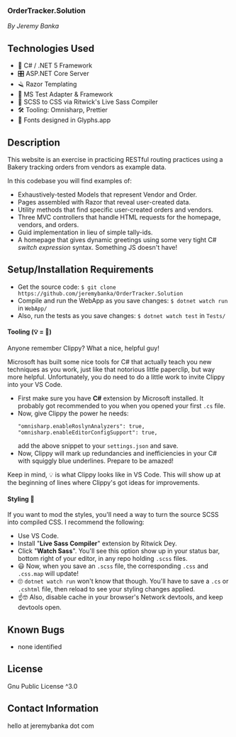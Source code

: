 ### OrderTracker.Solution

_By Jeremy Banka_

## Technologies Used

- 🎵 C# / .NET 5 Framework
- 🎛️ ASP.NET Core Server
- 🪒 Razor Templating
- 🧪 MS Test Adapter & Framework
- 💅 SCSS to CSS via Ritwick's Live Sass Compiler
- 🛠️ Tooling: Omnisharp, Prettier
- 💚 Fonts designed in Glyphs.app

## Description

This website is an exercise in practicing RESTful routing practices using a Bakery tracking orders from vendors as example data.

In this codebase you will find examples of:

- Exhaustively-tested Models that represent Vendor and Order.
- Pages assembled with Razor that reveal user-created data.
- Utility methods that find specific user-created orders and vendors.
- Three MVC controllers that handle HTML requests for the homepage, vendors, and orders.
- Guid implementation in lieu of simple tally-ids.
- A homepage that gives dynamic greetings using some very tight C# _switch expression_ syntax. Something JS doesn't have!

## Setup/Installation Requirements

- Get the source code: `$ git clone https://github.com/jeremybanka/OrderTracker.Solution`
- Compile and run the WebApp as you save changes: `$ dotnet watch run` in `WebApp/`
- Also, run the tests as you save changes: `$ dotnet watch test` in `Tests/`

#### Tooling (💡 = 📎)

Anyone remember Clippy? What a nice, helpful guy!

Microsoft has built some nice tools for C# that actually teach you new techniques as you work, just like that notorious little paperclip, but way more helpful. Unfortunately, you do need to do a little work to invite Clippy into your VS Code.

- First make sure you have **C#** extension by Microsoft installed. It probably got recommended to you when you opened your first `.cs` file.
- Now, give Clippy the power he needs:
  ```
  "omnisharp.enableRoslynAnalyzers": true,
  "omnisharp.enableEditorConfigSupport": true,
  ```
  add the above snippet to your `settings.json` and save.
- Now, Clippy will mark up redundancies and inefficiencies in your C# with squiggly blue underlines. Prepare to be amazed!

Keep in mind, 💡 is what Clippy looks like in VS Code. This will show up at the beginning of lines where Clippy's got ideas for improvements.

#### Styling 💅

If you want to mod the styles, you'll need a way to turn the source SCSS into compiled CSS. I recommend the following:

- Use VS Code.
- Install "**Live Sass Compiler**" extension by Ritwick Dey.
- Click "**Watch Sass**". You'll see this option show up in your status bar, bottom right of your editor, in any repo holding `.scss` files.
- 😃 Now, when you save an `.scss` file, the corresponding `.css` and `.css.map` will update!
- 🙄 `dotnet watch run` won't know that though. You'll have to save a `.cs` or `.cshtml` file, then reload to see your styling changes applied.
- ☝️🤓 Also, disable cache in your browser's Network devtools, and keep devtools open.

## Known Bugs

- none identified

## License

Gnu Public License ^3.0

## Contact Information

hello at jeremybanka dot com
